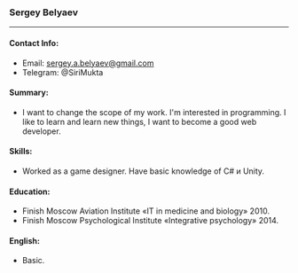### Sergey Belyaev 
- - -
#### Contact Info:
- Email: sergey.a.belyaev@gmail.com 
- Telegram: @SiriMukta

#### Summary:
- I want to change the scope of my work. I'm interested in programming. I like to learn and learn new things, I want to become a good web developer. 

#### Skills:
- Worked as a game designer. Have basic knowledge of C# и Unity. 

#### Education:
 - Finish Moscow Aviation Institute «IT in medicine and biology» 2010. 
- Finish Moscow Psychological Institute «Integrative psychology» 2014.

#### English:
 - Basic. 